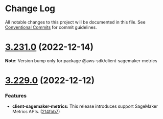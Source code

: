 # Change Log

All notable changes to this project will be documented in this file.
See [Conventional Commits](https://conventionalcommits.org) for commit guidelines.

# [3.231.0](https://github.com/aws/aws-sdk-js-v3/compare/v3.230.0...v3.231.0) (2022-12-14)

**Note:** Version bump only for package @aws-sdk/client-sagemaker-metrics





# [3.229.0](https://github.com/aws/aws-sdk-js-v3/compare/v3.228.0...v3.229.0) (2022-12-12)


### Features

* **client-sagemaker-metrics:** This release introduces support SageMaker Metrics APIs. ([214fbb7](https://github.com/aws/aws-sdk-js-v3/commit/214fbb7f501199f34699e728b1ba2e1ca9b6a98b))
